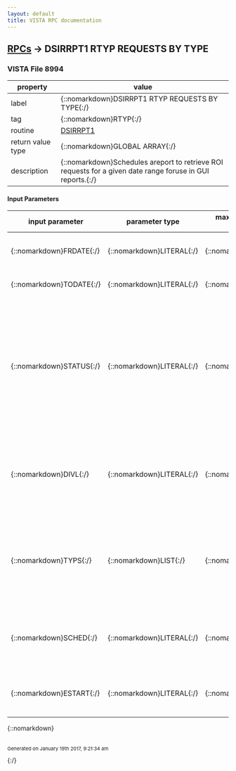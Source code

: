 ```yaml
---
layout: default
title: VISTA RPC documentation
---
```




## [RPCs](TableOfContent.md) &#8594; DSIRRPT1 RTYP REQUESTS BY TYPE 



### VISTA File 8994 


 property | value 
--- | --- 
 label | {::nomarkdown}DSIRRPT1 RTYP REQUESTS BY TYPE{:/}
 tag | {::nomarkdown}RTYP{:/}
 routine | [DSIRRPT1](http://code.osehra.org/dox/Routine_DSIRRPT1_source.html)
 return value type | {::nomarkdown}GLOBAL ARRAY{:/}
 description | {::nomarkdown}Schedules areport to retrieve ROI requests for a given date range foruse in GUI reports.{:/}

#### Input Parameters

| input parameter | parameter type | maximum data length | required | description | 
| --- | --- | --- | --- | --- | 
| {::nomarkdown}FRDATE{:/} | {::nomarkdown}LITERAL{:/} | {::nomarkdown}7{:/} | {::nomarkdown}true{:/} | {::nomarkdown}Date to begin pulling data in FileMan format with no time.{:/} | 
| {::nomarkdown}TODATE{:/} | {::nomarkdown}LITERAL{:/} | {::nomarkdown}7{:/} | {::nomarkdown}true{:/} | {::nomarkdown}FileMan date to end retrieval process.{:/} | 
| {::nomarkdown}STATUS{:/} | {::nomarkdown}LITERAL{:/} | {::nomarkdown}7{:/} | {::nomarkdown}true{:/} | {::nomarkdown}\A\  : Get only the appealed requests  (-RV,-PR)\O\  : Get only the open\C\  : \          \ closed  (-D,-G,-P)\P\  : \          \ pending\N\  : \          \other nondisclosured (-NR,-RF,-ND,-NV,-RC)\E\  : \          \ entered in error\X\  : \          \ cancelled\ALL\: Gets all statuses This parameter may be any combination of the codes delimited by the '^'or the word 'ALL'.{:/} | 
| {::nomarkdown}DIVL{:/} | {::nomarkdown}LITERAL{:/} | {::nomarkdown}99{:/} | {::nomarkdown}true{:/} | {::nomarkdown}This parameter is used by the routine if the person requesting thisreport holds the DSIR MDIV key.  It is a list of internal InstitutionFile entry numbers (File 4), delimited by '^'.{:/} | 
| {::nomarkdown}TYPS{:/} | {::nomarkdown}LIST{:/} | {::nomarkdown}99{:/} | {::nomarkdown}true{:/} | {::nomarkdown}This is an array of internal numbers to file 19620.61 DSIR TYPE OFREQUEST.  It is used for reporting criteria if no types are specifiedthen all types will be included in the report.{:/} | 
| {::nomarkdown}SCHED{:/} | {::nomarkdown}LITERAL{:/} | {::nomarkdown}1{:/} | {::nomarkdown}true{:/} | {::nomarkdown}Boolean flag that determines whether a report is scheduled or runimmedieately. 0 - Immediate  1 - Schedule.{:/} | 
| {::nomarkdown}ESTART{:/} | {::nomarkdown}LITERAL{:/} | {::nomarkdown}14{:/} | {::nomarkdown}true{:/} | {::nomarkdown}Earliest time to start the scheduled task.  Mmust be inFileMan date/timeformat.{:/} | 

{::nomarkdown} <br/><br/><p style="font-size: 11px">Generated on January 19th 2017, 9:21:34 am</p>{:/}